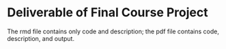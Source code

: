 # Deliverable of Final Course Project
The rmd file contains only code and description; the pdf file contains code, description, and output.
